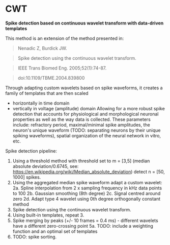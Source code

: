# CWT
**Spike detection based on continuous wavelet transform with data-driven templates**

This method is an extension of the method presented in:

> Nenadic Z, Burdick JW. 

> Spike detection using the continuous wavelet transform. 

> IEEE Trans Biomed Eng. 2005;52(1):74-87. 

> doi:10.1109/TBME.2004.839800

Through adapting custom wavelets based on spike waveforms, it creates a family of templates that are then scaled
- horizontally in time domain
- vertically in voltage (amplitude) domain
Allowing for a more robust spike detection that accounts for physiological and morphological neuronal properties
as well as the way data is collected. These parameters include: refractory period, maximal/minimal spike amplitudes,
the neuron's unique waveform (TODO: separating neurons by their unique spiking waveforms),
spatial organization of the neural network in vitro, etc.

Spike detection pipeline:
1. Using a threshold method with threshold set to m = [3,5] (median absolute deviation/0.6745, see: https://en.wikipedia.org/wiki/Median_absolute_deviation) detect n = [50, 1000] spikes.
2. Using the aggregated median spike waveform adapt a custom wavelet:
   2a. Spline interpolation from 2 x sampling frequency in kHz data points to 100
   2b. Gaussian smoothing (8th degree)
   2c. Signal centred around zero
   2d. Adapt type 4 wavelet using 0th degree orthogonally constant method
3. Spike detection using the continuous wavelet transform.
4. Using built-in templates, repeat 3.
5. Spike merging by peaks (+/- 10 frames = 0.4 ms) - different wavelets have a different zero-crossing point
   5a. TODO: include a weighting function and an optimal set of templates
6. TODO: spike sorting.

